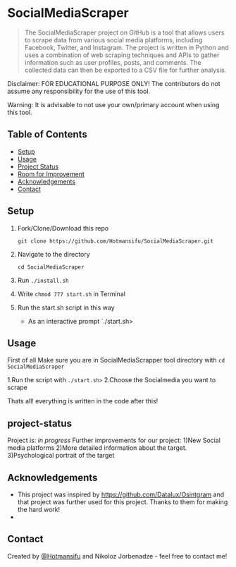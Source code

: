 # SocialMediaScraper
> The SocialMediaScraper project on GitHub is a tool that allows users to scrape data from various social media platforms, including Facebook, Twitter, and Instagram. The project is written in Python and uses a combination of web scraping techniques and APIs to gather information such as user profiles, posts, and comments. The collected data can then be exported to a CSV file for further analysis.

Disclaimer: FOR EDUCATIONAL PURPOSE ONLY! The contributors do not assume any responsibility for the use of this tool.

Warning: It is advisable to not use your own/primary account when using this tool.
## Table of Contents
* [Setup](#setup)
* [Usage](#usage)
* [Project Status](#project-status)
* [Room for Improvement](#room-for-improvement)
* [Acknowledgements](#acknowledgements)
* [Contact](#contact)
<!-- * [License](#license) -->

## Setup
1. Fork/Clone/Download this repo

    `git clone https://github.com/Hotmansifu/SocialMediaScraper.git`

2. Navigate to the directory

    `cd SocialMediaScraper`

3. Run `./install.sh`

4. Write `chmod 777 start.sh` in Terminal

5. Run the start.sh script in this way

    * As an interactive prompt `./start.sh>

## Usage
First of all Make sure you are in SocialMediaScrapper tool directory  with `cd SocialMediaScraper` 

1.Run the script with `./start.sh>`
2.Choose the Socialmedia you want to scrape

Thats all! everything is written in the code after this!
## project-status
Project is: _in progress_
Further improvements for our project:
1)New Social media platforms
2)More detailed information about the target.
3)Psychological portrait of the target

## Acknowledgements

- This project was inspired by https://github.com/Datalux/Osintgram and that project was further used for this project. Thanks to them for making the hard work!
- 


## Contact
Created by [@Hotmansifu](https://github.com/Hotmansifu) and Nikoloz Jorbenadze - feel free to contact me!



